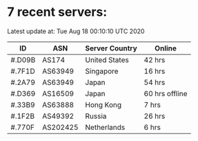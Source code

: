 # 7 recent servers:

Latest update at: Tue Aug 18 00:10:10 UTC 2020

| ID | ASN | Server Country | Online |
| -- | --- | -------------- | ------ |
| #.D09B | AS174 | United States | 42 hrs |
| #.7F1D | AS63949 | Singapore | 16 hrs |
| #.2A79 | AS63949 | Japan | 54 hrs |
| #.D369 | AS16509 | Japan | 60 hrs offline |
| #.33B9 | AS63888 | Hong Kong | 7 hrs |
| #.1F2B | AS49392 | Russia | 26 hrs |
| #.770F | AS202425 | Netherlands | 6 hrs |

